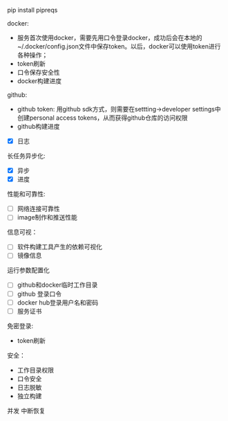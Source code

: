 pip install pipreqs

docker:
- 服务首次使用docker，需要先用口令登录docker，成功后会在本地的~/.docker/config.json文件中保存token。以后，docker可以使用token进行各种操作；
- token刷新
- 口令保存安全性
- docker构建进度

github:
- github token: 用github sdk方式，则需要在settting->developer settings中创建personal access tokens，从而获得github仓库的访问权限
- github构建进度

- [x] 日志

长任务异步化:
- [x] 异步
- [x] 进度

性能和可靠性:
- [ ] 网络连接可靠性
- [ ] image制作和推送性能

信息可视：
- [ ] 软件构建工具产生的依赖可视化
- [ ] 镜像信息

运行参数配置化
- [ ] github和docker临时工作目录
- [ ] github 登录口令
- [ ] docker hub登录用户名和密码
- [ ] 服务证书

免密登录:
- token刷新

安全：
- 工作目录权限
- 口令安全
- 日志脱敏
- 独立构建
  
并发
中断恢复